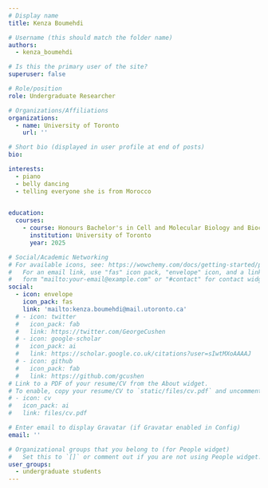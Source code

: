 ```yaml
---
# Display name
title: Kenza Boumehdi

# Username (this should match the folder name)
authors:
  - kenza_boumehdi

# Is this the primary user of the site?
superuser: false

# Role/position
role: Undergraduate Researcher

# Organizations/Affiliations
organizations:
  - name: University of Toronto
    url: ''

# Short bio (displayed in user profile at end of posts)
bio: 

interests:
  - piano 
  - belly dancing 
  - telling everyone she is from Morocco 
  

education:
  courses:
    - course: Honours Bachelor's in Cell and Molecular Biology and Biochemistry
      institution: University of Toronto
      year: 2025

# Social/Academic Networking
# For available icons, see: https://wowchemy.com/docs/getting-started/page-builder/#icons
#   For an email link, use "fas" icon pack, "envelope" icon, and a link in the
#   form "mailto:your-email@example.com" or "#contact" for contact widget.
social:
  - icon: envelope
    icon_pack: fas
    link: 'mailto:kenza.boumehdi@mail.utoronto.ca'
  # - icon: twitter
  #   icon_pack: fab
  #   link: https://twitter.com/GeorgeCushen
  # - icon: google-scholar
  #   icon_pack: ai
  #   link: https://scholar.google.co.uk/citations?user=sIwtMXoAAAAJ
  # - icon: github
  #   icon_pack: fab
  #   link: https://github.com/gcushen
# Link to a PDF of your resume/CV from the About widget.
# To enable, copy your resume/CV to `static/files/cv.pdf` and uncomment the lines below.
# - icon: cv
#   icon_pack: ai
#   link: files/cv.pdf

# Enter email to display Gravatar (if Gravatar enabled in Config)
email: ''

# Organizational groups that you belong to (for People widget)
#   Set this to `[]` or comment out if you are not using People widget.
user_groups:
  - undergraduate students
---
```



